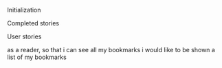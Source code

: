 Initialization

Completed stories



User stories

as a reader,
so that i can see all my bookmarks
i would like to be shown a list of my bookmarks
